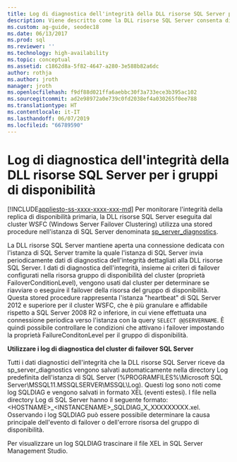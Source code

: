 ```yaml
---
title: Log di diagnostica dell'integrità della DLL risorse SQL Server per i gruppi di disponibilità
description: Viene descritto come la DLL risorse SQL Server consenta di monitorare l'integrità del gruppo di disponibilità Always On.
ms.custom: ag-guide, seodec18
ms.date: 06/13/2017
ms.prod: sql
ms.reviewer: ''
ms.technology: high-availability
ms.topic: conceptual
ms.assetid: c1862d8a-5f82-4647-a280-3e588b82a6dc
author: rothja
ms.author: jroth
manager: jroth
ms.openlocfilehash: f9df88d021ffa6aebbc30f3a733ece3b395ac102
ms.sourcegitcommit: ad2e98972a0e739c0fd2038ef4a030265f0ee788
ms.translationtype: HT
ms.contentlocale: it-IT
ms.lasthandoff: 06/07/2019
ms.locfileid: "66789590"
---
```

# <a name="sql-server-resource-dll-health-diagnostic-logs-for-availability-groups"></a>Log di diagnostica dell'integrità della DLL risorse SQL Server per i gruppi di disponibilità
[!INCLUDE[appliesto-ss-xxxx-xxxx-xxx-md](../../../includes/appliesto-ss-xxxx-xxxx-xxx-md.md)]
  Per monitorare l'integrità della replica di disponibilità primaria, la DLL risorse SQL Server eseguita dal cluster WSFC (Windows Server Failover Clustering) utilizza una stored procedure nell'istanza di SQL Server denominata [sp_server_diagnostics](~/relational-databases/system-stored-procedures/sp-server-diagnostics-transact-sql.md).  
  
 La DLL risorse SQL Server mantiene aperta una connessione dedicata con l'istanza di SQL Server tramite la quale l'istanza di SQL Server invia periodicamente dati di diagnostica dell'integrità dettagliati alla DLL risorse SQL Server. I dati di diagnostica dell'integrità, insieme ai criteri di failover configurati nella risorsa gruppo di disponibilità del cluster (proprietà FailoverConditionLevel), vengono usati dal cluster per determinare se riavviare o eseguire il failover della risorsa del gruppo di disponibilità. Questa stored procedure rappresenta l'istanza "heartbeat" di SQL Server 2012 e superiore per il cluster WSFC, che è più granulare e affidabile rispetto a SQL Server 2008 R2 o inferiore, in cui viene effettuata una connessione periodica verso l'istanza con la query `SELECT @@SERVERNAME`. È quindi possibile controllare le condizioni che attivano i failover impostando la proprietà FailureConditonLevel per il gruppo di disponibilità.  
  
 **Utilizzare i log di diagnostica del cluster di failover SQL Server**
 
 Tutti i dati diagnostici dell'integrità che la DLL risorse SQL Server riceve da sp_server_diagnostics vengono salvati automaticamente nella directory Log predefinita dell'istanza di SQL Server (%PROGRAMFILES%\Microsoft SQL Server\MSSQL11.MSSQLSERVER\MSSQL\Log). Questi log sono noti come log SQLDIAG e vengono salvati in formato XEL (eventi estesi). I file nella directory Log di SQL Server hanno il seguente formato: \<HOSTNAME>_\<INSTANCENAME>_SQLDIAG_X_XXXXXXXXX.xel. Osservando i log SQLDIAG può essere possibile determinare la causa principale dell'evento di failover o dell'errore risorsa del gruppo di disponibilità.  
  
 Per visualizzare un log SQLDIAG trascinare il file XEL in SQL Server Management Studio.  
  
  
